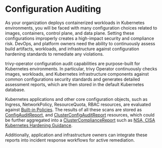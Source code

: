 # Configuration Auditing

As your organization deploys containerized workloads in Kubernetes environments, you will be faced with many
configuration choices related to images, containers, control plane, and data plane. Setting these configurations
improperly creates a high-impact security and compliance risk. DevOps, and platform owners need the ability to
continuously assess build artifacts, workloads, and infrastructure against configuration hardening standards to
remediate any violations.

trivy-operator configuration audit capabilities are purpose-built for Kubernetes environments. In particular, trivy
Operator continuously checks images, workloads, and Kubernetes infrastructure components against common configurations
security standards and generates detailed assessment reports, which are then stored in the default Kubernetes database.

Kubernetes applications and other core configuration objects, such as Ingress, NetworkPolicy, ResourceQuota, RBAC
resources, are evaluated against [Built-in Policies]. The results of all these scans are stored as
[ConfigAuditReport], and [ClusterConfigAuditReport] resources, which could be further aggregated
into a [ClusterComplianceReport] such as [NSA, CISA Kubernetes Hardening Guidance].

Additionally, application and infrastructure owners can integrate these reports into incident response workflows for
active remediation.

[Built-in Policies]: ./built-in-policies.md
[Infrastructure Scanner]: ./infrastructure-scanners/index.md
[ConfigAuditReport]: ./../crds/configaudit-report.md
[ClusterConfigAuditReport]: ./../crds/clusterconfigaudit-report.md
[ClusterComplianceReport]: ./../crds/clustercompliance-report.md
[NSA, CISA Kubernetes Hardening Guidance]: ./../compliance/nsa-1.0.md
